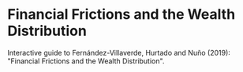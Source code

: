 # Financial Frictions and the Wealth Distribution
Interactive guide to Fernández-Villaverde, Hurtado and Nuño (2019): "Financial Frictions and the Wealth Distribution".
